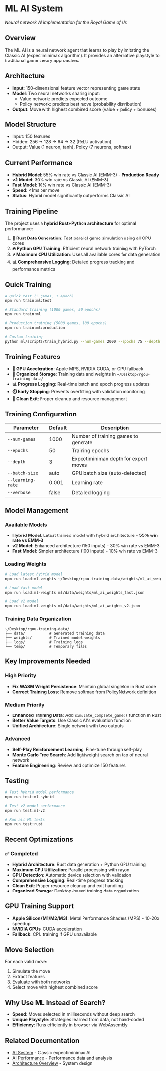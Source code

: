 # ML AI System

_Neural network AI implementation for the Royal Game of Ur._

## Overview

The ML AI is a neural network agent that learns to play by imitating the Classic AI (expectiminimax algorithm). It provides an alternative playstyle to traditional game theory approaches.

## Architecture

- **Input**: 150-dimensional feature vector representing game state
- **Model**: Two neural networks sharing input:
  - Value network: predicts expected outcome
  - Policy network: predicts best move (probability distribution)
- **Output**: Move with highest combined score (value + policy + bonuses)

## Model Structure

- Input: 150 features
- Hidden: 256 → 128 → 64 → 32 (ReLU activation)
- Output: Value (1 neuron, tanh), Policy (7 neurons, softmax)

## Current Performance

- **Hybrid Model**: 55% win rate vs Classic AI (EMM-3) - **Production Ready**
- **v2 Model**: 30% win rate vs Classic AI (EMM-3)
- **Fast Model**: 10% win rate vs Classic AI (EMM-3)
- **Speed**: <1ms per move
- **Status**: Hybrid model significantly outperforms Classic AI

## Training Pipeline

The project uses a **hybrid Rust+Python architecture** for optimal performance:

1. **🦀 Rust Data Generation**: Fast parallel game simulation using all CPU cores
2. **🔥 Python GPU Training**: Efficient neural network training with PyTorch
3. **⚡ Maximum CPU Utilization**: Uses all available cores for data generation
4. **📊 Comprehensive Logging**: Detailed progress tracking and performance metrics

## Quick Training

```bash
# Quick test (5 games, 1 epoch)
npm run train:ml:test

# Standard training (1000 games, 50 epochs)
npm run train:ml

# Production training (5000 games, 100 epochs)
npm run train:ml:production

# Custom training
python ml/scripts/train_hybrid.py --num-games 2000 --epochs 75 --depth 4 --verbose
```

## Training Features

- **🚀 GPU Acceleration**: Apple MPS, NVIDIA CUDA, or CPU fallback
- **📁 Organized Storage**: Training data and weights in `~/Desktop/rgou-training-data/`
- **📊 Progress Logging**: Real-time batch and epoch progress updates
- **⏱️ Early Stopping**: Prevents overfitting with validation monitoring
- **🧹 Clean Exit**: Proper cleanup and resource management

## Training Configuration

| Parameter | Default | Description |
| --------- | ------- | ----------- |
| `--num-games` | 1000 | Number of training games to generate |
| `--epochs` | 50 | Training epochs |
| `--depth` | 3 | Expectiminimax depth for expert moves |
| `--batch-size` | auto | GPU batch size (auto-detected) |
| `--learning-rate` | 0.001 | Learning rate |
| `--verbose` | false | Detailed logging |

## Model Management

### Available Models

- **Hybrid Model**: Latest trained model with hybrid architecture - **55% win rate vs EMM-3**
- **v2 Model**: Enhanced architecture (150 inputs) - 30% win rate vs EMM-3
- **Fast Model**: Simpler architecture (100 inputs) - 10% win rate vs EMM-3

### Loading Weights

```bash
# Load latest hybrid model
npm run load:ml-weights ~/Desktop/rgou-training-data/weights/ml_ai_weights_hybrid.json

# Load fast model
npm run load:ml-weights ml/data/weights/ml_ai_weights_fast.json

# Load v2 model
npm run load:ml-weights ml/data/weights/ml_ai_weights_v2.json
```

### Training Data Organization

```
~/Desktop/rgou-training-data/
├── data/           # Generated training data
├── weights/        # Trained model weights
├── logs/           # Training logs
└── temp/           # Temporary files
```

## Key Improvements Needed

### High Priority

- **Fix WASM Weight Persistence**: Maintain global singleton in Rust code
- **Correct Training Loss**: Remove softmax from PolicyNetwork definition

### Medium Priority

- **Enhanced Training Data**: Add `simulate_complete_game()` function in Rust
- **Better Value Targets**: Use Classic AI's evaluation function
- **Unified Architecture**: Single network with two outputs

### Advanced

- **Self-Play Reinforcement Learning**: Fine-tune through self-play
- **Monte Carlo Tree Search**: Add lightweight search on top of neural network
- **Feature Engineering**: Review and optimize 150 features

## Testing

```bash
# Test hybrid model performance
npm run test:ml-hybrid

# Test v2 model performance  
npm run test:ml-v2

# Run all ML tests
npm run test:rust
```

## Recent Optimizations

### ✅ Completed

- **Hybrid Architecture**: Rust data generation + Python GPU training
- **Maximum CPU Utilization**: Parallel processing with rayon
- **GPU Detection**: Automatic device selection with validation
- **Comprehensive Logging**: Real-time progress tracking
- **Clean Exit**: Proper resource cleanup and exit handling
- **Organized Storage**: Desktop-based training data organization

## GPU Training Support

- **Apple Silicon (M1/M2/M3)**: Metal Performance Shaders (MPS) - 10-20x speedup
- **NVIDIA GPUs**: CUDA acceleration
- **Fallback**: CPU training if GPU unavailable

## Move Selection

For each valid move:

1. Simulate the move
2. Extract features
3. Evaluate with both networks
4. Select move with highest combined score

## Why Use ML Instead of Search?

- **Speed**: Moves selected in milliseconds without deep search
- **Unique Playstyle**: Strategies learned from data, not hand-coded
- **Efficiency**: Runs efficiently in browser via WebAssembly

## Related Documentation

- [AI System](./ai-system.md) - Classic expectiminimax AI
- [AI Performance](./ai-performance.md) - Performance data and analysis
- [Architecture Overview](./architecture-overview.md) - System design
